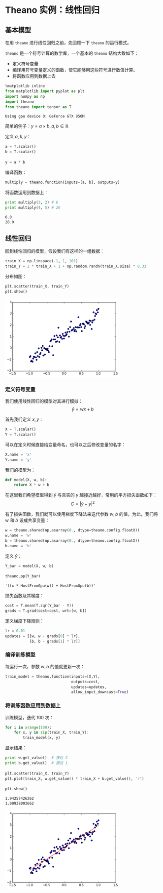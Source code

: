 # Theano 实例：线性回归

## 基本模型

在用 `theano` 进行线性回归之前，先回顾一下 `theano` 的运行模式。

`theano` 是一个符号计算的数学库，一个基本的 `theano` 结构大致如下：

- 定义符号变量
- 编译用符号变量定义的函数，使它能够用这些符号进行数值计算。
- 将函数应用到数据上去


```python
%matplotlib inline
from matplotlib import pyplot as plt
import numpy as np
import theano
from theano import tensor as T
```

    Using gpu device 0: GeForce GTX 850M
    

简单的例子：$y = a \times b, a, b \in \mathbb{R}$

定义 $a, b, y$：


```python
a = T.scalar()
b = T.scalar()

y = a * b
```

编译函数：


```python
multiply = theano.function(inputs=[a, b], outputs=y)
```

将函数运用到数据上：


```python
print multiply(3, 2) # 6
print multiply(4, 5) # 20
```

    6.0
    20.0
    

## 线性回归

回到线性回归的模型，假设我们有这样的一组数据：


```python
train_X = np.linspace(-1, 1, 101)
train_Y = 2 * train_X + 1 + np.random.randn(train_X.size) * 0.33
```

分布如图：


```python
plt.scatter(train_X, train_Y)
plt.show()
```


    
![png](09.08-linear-regression_files/09.08-linear-regression_14_0.png)
    


### 定义符号变量

我们使用线性回归的模型对其进行模拟：
$$\bar{y} = wx + b$$

首先我们定义 $x, y$：


```python
X = T.scalar()
Y = T.scalar()
```

可以在定义时候直接给变量命名，也可以之后修改变量的名字：


```python
X.name = 'x'
Y.name = 'y'
```

我们的模型为：


```python
def model(X, w, b):
    return X * w + b
```

在这里我们希望模型得到 $\bar{y}$ 与真实的 $y$ 越接近越好，常用的平方损失函数如下：
$$C = |\bar{y}-y|^2$$

有了损失函数，我们就可以使用梯度下降法来迭代参数 $w, b$ 的值，为此，我们将 $w$ 和 $b$ 设成共享变量：


```python
w = theano.shared(np.asarray(0., dtype=theano.config.floatX))
w.name = 'w'
b = theano.shared(np.asarray(0., dtype=theano.config.floatX))
b.name = 'b'
```

定义 $\bar y$：


```python
Y_bar = model(X, w, b)

theano.pp(Y_bar)
```




    '((x * HostFromGpu(w)) + HostFromGpu(b))'



损失函数及其梯度：


```python
cost = T.mean(T.sqr(Y_bar - Y))
grads = T.grad(cost=cost, wrt=[w, b])
```

定义梯度下降规则：


```python
lr = 0.01
updates = [[w, w - grads[0] * lr],
           [b, b - grads[1] * lr]]
```

### 编译训练模型

每运行一次，参数 $w, b$ 的值就更新一次：


```python
train_model = theano.function(inputs=[X,Y],
                              outputs=cost,
                              updates=updates,
                              allow_input_downcast=True)
```

### 将训练函数应用到数据上

训练模型，迭代 100 次：


```python
for i in xrange(100):
    for x, y in zip(train_X, train_Y):
        train_model(x, y)
```

显示结果：


```python
print w.get_value()  # 接近 2
print b.get_value()  # 接近 1

plt.scatter(train_X, train_Y)
plt.plot(train_X, w.get_value() * train_X + b.get_value(), 'r')

plt.show()
```

    1.94257426262
    1.00938093662
    


    
![png](09.08-linear-regression_files/09.08-linear-regression_37_1.png)
    

